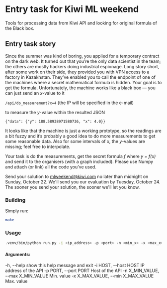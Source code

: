Entry task for Kiwi ML weekend
===================================================

Tools for processing data from Kiwi API and looking for original formula of the Black box.

## Entry task story

Since the summer was kind of boring, you applied for a temporary contract on the dark web. It turned out that you’re the only data scientist in the team; the others are mostly hackers doing industrial espionage. Long story short, after some work on their side, they provided you with VPN access to a factory in Kazakhstan. They’ve enabled you to call the endpoint of one of the machines where a secret mathematical formula is hidden. Your goal is to get the formula. Unfortunately, the machine works like a black box — you can just send an _x_-value to it

`/api/do_measurement?x=4` (the IP will be specified in the e-mail)

to measure the _y_-value within the resulted JSON

`{"data": {"y": 188.58938971580736, "x": 4.0}}`

It looks like that the machine is just a working prototype, so the readings are a bit fuzzy and it’s probably a good idea to do more measurements to get some reasonable data. Also for some intervals of _x_, the _y_-values are missing; feel free to interpolate.

Your task is do the measurements, get the secret formula _f_ where _y = f(x)_ and send it to the organisers (with a graph included). Please use Numpy and attach (or link) all the code you’ve used.

Send your solution to <a href="mailto:mlweekend@kiwi.com">mlweekend@kiwi.com</a> no later than midnight on Sunday, October 22. We'll send you our evaluation by Tuesday, October 24. The sooner you send your solution, the sooner we'll let you know. 

### Building

Simply run:

```sh
make
```

### Usage

```sh
.venv/bin/python run.py -i <ip_address> -p <port> -n <min_x> -x <max_x>
```

#### Arguments:
  -h, --help            show this help message and exit
  -i HOST, --host HOST  IP address of the API
  -p PORT, --port PORT  Host of the API
  -n X_MIN_VALUE, --max X_MIN_VALUE
                        Min. value
  -x X_MAX_VALUE, --min X_MAX_VALUE
                        Max. value
